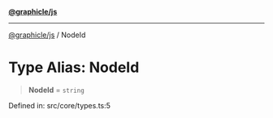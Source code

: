 [**@graphicle/js**](../README.md)

***

[@graphicle/js](../globals.md) / NodeId

# Type Alias: NodeId

> **NodeId** = `string`

Defined in: src/core/types.ts:5
